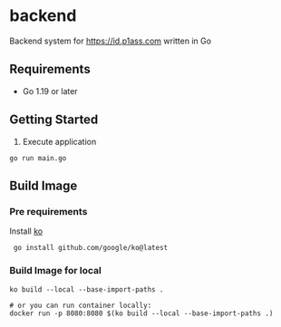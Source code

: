 # backend

Backend system for https://id.p1ass.com written in Go

## Requirements

- Go 1.19 or later

## Getting Started

1. Execute application

```shell
go run main.go
```

## Build Image

### Pre requirements

Install [ko](https://github.com/google/ko)

```shell
 go install github.com/google/ko@latest
```

### Build Image for local

```shell
ko build --local --base-import-paths .

# or you can run container locally:
docker run -p 8080:8080 $(ko build --local --base-import-paths .)
```